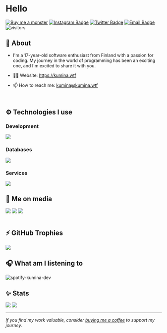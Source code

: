 # Hello

[![Buy me a monster](https://img.shields.io/badge/-Support%20my%20work-13C3FF?style=flat-square&labelColor=13C3FF&logo=kofi&logoColor=white&link=https://ko-fi.com/kumina)](https://ko-fi.com/kumina)
[![Instagram Badge](https://img.shields.io/badge/-Instagram-E4405F?style=flat-square&labelColor=E4405F&logo=instagram&logoColor=white&link=https://instagram.com/ville.m.syrjala)](https://instagram.com/ville.m.syrjala)
[![Twitter Badge](https://img.shields.io/badge/-Twitter-1DA1F2?style=flat-square&labelColor=1DA1F2&logo=twitter&logoColor=white&link=https://twitter.com/kum1na)](https://twitter.com/kum1na)
[![Email Badge](https://img.shields.io/badge/-Email-EA4335?style=flat-square&labelColor=EA4335&logo=gmail&logoColor=white&link=mailto:kumina@kumina.wtf)](mailto:kumina@kumina.wtf)
![visitors](https://visitor-badge.laobi.icu/badge?page_id=kumina-dev)

## 🧐 About

- I'm a 17-year-old software enthusiast from Finland with a passion for coding. My journey in the world of programming has been an exciting one, and I'm excited to share it with you.

- 👨‍💻 Website: https://kumina.wtf
- 📫 How to reach me: kumina@kumina.wtf

<br />

## ⚙️ Technologies I use

### Development
<img src="https://skillicons.dev/icons?i=js,java,py,c,cpp,cs,html,css&theme=dark" />

### Databases
<img src="https://skillicons.dev/icons?i=mysql&theme=dark" />

### Services
<img src="https://skillicons.dev/icons?i=github,cloudflare&theme=dark" />

<br />

## 📱 Me on media

<div>
  <a href="https://instagram.com/ville.m.syrjala"><img src="https://skillicons.dev/icons?i=instagram&theme=dark" /></a>
  <a href="https://twitter.com/kum1na"><img src="https://skillicons.dev/icons?i=twitter&theme=dark" /></a>
  <a href="https://discord.com/users/961851861063827497"><img src="https://skillicons.dev/icons?i=discord&theme=dark" /></a>
</div>

<br />

## ⚡ GitHub Trophies</h2>
<img src="https://github-profile-trophy.vercel.app.?username=kumina-dev&theme=darkhub&no-frame=true&margin-w=15&margin-h=15" />

<br />

## 🎧 What am I listening to
![spotify-kumina-dev](https://spotify-github-profile.vercel.app/api/view?uid=8398m11gjjx3l84e78ncbwdv5&cover_image=true&theme=natemoo-re&show_offline=false&background_color=121212&interchange=false&bar_color=53b14f&bar_color_cover=false)

## ✨ Stats

<div width="100%">
<img src="https://github-readme-stats.vercel.app/api?username=kumina-dev&show_icons=true&theme=transparent&hide_border=true" />
<img src="https://api.roadmap.sh/v1-badge/wide/650eebb3d5295d7a813a0f6a?variant=dark" />

---

*If you find my work valuable, consider [buying me a coffee](https://ko-fi.com/kumina) to support my journey.*

<br />
<br />
